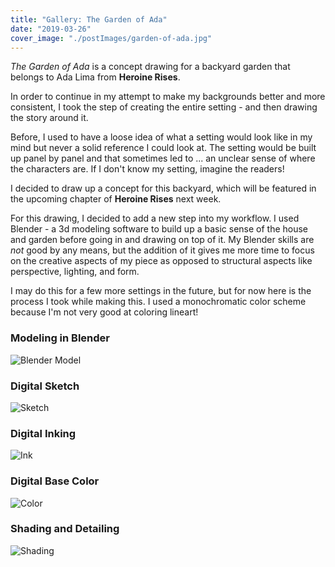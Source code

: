 ```yaml
---
title: "Gallery: The Garden of Ada"
date: "2019-03-26"
cover_image: "./postImages/garden-of-ada.jpg"
---
```


*The Garden of Ada* is a concept drawing for a backyard garden that belongs to Ada Lima from **Heroine Rises**. 

In order to continue in my attempt to make my backgrounds better and more consistent, I took the step of creating the entire setting - and then drawing the story around it. 

Before, I used to have a loose idea of what a setting would look like in my mind but never a solid reference I could look at. The setting would be built up panel by panel and that sometimes led to ... an unclear sense of where the characters are. If I don't know my setting, imagine the readers!

I decided to draw up a concept for this backyard, which will be featured in the upcoming chapter of **Heroine Rises** next week.

For this drawing, I decided to add a new step into my workflow. I used Blender - a 3d modeling software to build up a basic sense of the house and garden before going in and drawing on top of it. My Blender skills are *not* good by any means, but the addition of it gives me more time to focus on the creative aspects of my piece as opposed to structural aspects like perspective, lighting, and form.

I may do this for a few more settings in the future, but for now here is the process I took while making this. I used a monochromatic color scheme because I'm not very good at coloring lineart!

### Modeling in Blender
![Blender Model](https://scontent-iad3-1.xx.fbcdn.net/v/t1.0-9/55498709_2579462032082823_1197644079937093632_o.jpg?_nc_cat=109&_nc_ht=scontent-iad3-1.xx&oh=10dc669705a3bdf6c18752ab6d44737f&oe=5D193E61 "Blender Model")

### Digital Sketch
![Sketch](https://scontent-iad3-1.xx.fbcdn.net/v/t1.0-9/55503365_2579462045416155_3060788609335427072_o.jpg?_nc_cat=107&_nc_ht=scontent-iad3-1.xx&oh=510b73adbd5c893c0016a2f9205b0543&oe=5D0B6CEC "Sketch")

### Digital Inking
![Ink](https://scontent-iad3-1.xx.fbcdn.net/v/t1.0-9/54523314_2579462075416152_7679392222348836864_o.jpg?_nc_cat=103&_nc_ht=scontent-iad3-1.xx&oh=4da93a95021011561a58c29c0ff45bf0&oe=5D063E4A "Ink")

### Digital Base Color
![Color](https://scontent-iad3-1.xx.fbcdn.net/v/t1.0-9/53723621_2579462675416092_1694328838374293504_o.jpg?_nc_cat=100&_nc_ht=scontent-iad3-1.xx&oh=747f6ecd86667ab6057c5d95eebd8d5d&oe=5D44F9D5 "Color")

### Shading and Detailing
![Shading](https://scontent-iad3-1.xx.fbcdn.net/v/t1.0-9/55539208_2579462698749423_2100888496993468416_o.jpg?_nc_cat=105&_nc_ht=scontent-iad3-1.xx&oh=5afa3545ee69b496ef0bc5e346fed9c3&oe=5D0ABFCC "Shading")

